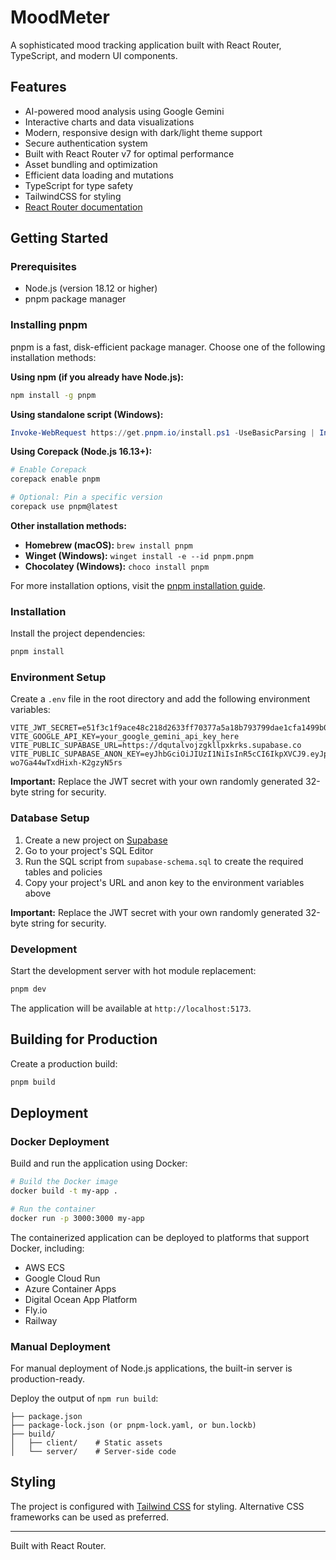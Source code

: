 # MoodMeter

A sophisticated mood tracking application built with React Router, TypeScript, and modern UI components.

## Features

- AI-powered mood analysis using Google Gemini
- Interactive charts and data visualizations
- Modern, responsive design with dark/light theme support
- Secure authentication system
- Built with React Router v7 for optimal performance
- Asset bundling and optimization
- Efficient data loading and mutations
- TypeScript for type safety
- TailwindCSS for styling
- [React Router documentation](https://reactrouter.com/)

## Getting Started

### Prerequisites

- Node.js (version 18.12 or higher)
- pnpm package manager

### Installing pnpm

pnpm is a fast, disk-efficient package manager. Choose one of the following installation methods:

**Using npm (if you already have Node.js):**

```bash
npm install -g pnpm
```

**Using standalone script (Windows):**

```powershell
Invoke-WebRequest https://get.pnpm.io/install.ps1 -UseBasicParsing | Invoke-Expression
```

**Using Corepack (Node.js 16.13+):**

```bash
# Enable Corepack
corepack enable pnpm

# Optional: Pin a specific version
corepack use pnpm@latest
```

**Other installation methods:**

- **Homebrew (macOS):** `brew install pnpm`
- **Winget (Windows):** `winget install -e --id pnpm.pnpm`
- **Chocolatey (Windows):** `choco install pnpm`

For more installation options, visit the [pnpm installation guide](https://pnpm.io/installation).

### Installation

Install the project dependencies:

```bash
pnpm install
```

### Environment Setup

Create a `.env` file in the root directory and add the following environment variables:

```env
VITE_JWT_SECRET=e51f3c1f9ace48c218d2633ff70377a5a18b793799dae1cfa1499b0829f7dbd0
VITE_GOOGLE_API_KEY=your_google_gemini_api_key_here
VITE_PUBLIC_SUPABASE_URL=https://dqutalvojzgkllpxkrks.supabase.co
VITE_PUBLIC_SUPABASE_ANON_KEY=eyJhbGciOiJIUzI1NiIsInR5cCI6IkpXVCJ9.eyJpc3MiOiJzdXBhYmFzZSIsInJlZiI6ImRxdXRhbHZvanpna2xscHhrcmtzIiwicm9sZSI6ImFub24iLCJpYXQiOjE3NjE0MTMwNTAsImV4cCI6MjA3Njk4OTA1MH0.sMn0di_d77hdnXWgv-wo7Ga44wTxdHixh-K2gzyN5rs
```

**Important:** Replace the JWT secret with your own randomly generated 32-byte string for security.

### Database Setup

1. Create a new project on [Supabase](https://supabase.com)
2. Go to your project's SQL Editor
3. Run the SQL script from `supabase-schema.sql` to create the required tables and policies
4. Copy your project's URL and anon key to the environment variables above

**Important:** Replace the JWT secret with your own randomly generated 32-byte string for security.

### Development

Start the development server with hot module replacement:

```bash
pnpm dev
```

The application will be available at `http://localhost:5173`.

## Building for Production

Create a production build:

```bash
pnpm build
```

## Deployment

### Docker Deployment

Build and run the application using Docker:

```bash
# Build the Docker image
docker build -t my-app .

# Run the container
docker run -p 3000:3000 my-app
```

The containerized application can be deployed to platforms that support Docker, including:

- AWS ECS
- Google Cloud Run
- Azure Container Apps
- Digital Ocean App Platform
- Fly.io
- Railway

### Manual Deployment

For manual deployment of Node.js applications, the built-in server is production-ready.

Deploy the output of `npm run build`:

```
├── package.json
├── package-lock.json (or pnpm-lock.yaml, or bun.lockb)
├── build/
│   ├── client/    # Static assets
│   └── server/    # Server-side code
```

## Styling

The project is configured with [Tailwind CSS](https://tailwindcss.com/) for styling. Alternative CSS frameworks can be used as preferred.

---

Built with React Router.
